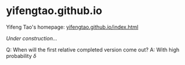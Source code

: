 # yifengtao.github.io
Yifeng Tao's homepage: [yifengtao.github.io/index.html](https://yifengtao.github.io/index.html)

*Under construction...*

Q: When will the first relative completed version come out?
A: With high probability $\delta$
